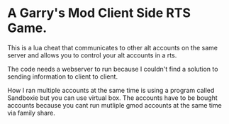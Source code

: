 # A Garry's Mod Client Side RTS Game.
This is a lua cheat that communicates to other alt accounts on the same server and allows you to control your alt accounts in a rts.

The code needs a webserver to run because I couldn't find a solution to sending information to client to client.

How I ran multiple accounts at the same time is using a program called Sandboxie but you can use virtual box. The accounts
have to be bought accounts because you cant run mutliple gmod accounts at the same time via family share.


